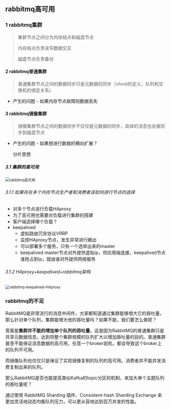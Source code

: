 ## rabbitmq高可用

### 1 rabbitmq集群

> 集群节点之间分为内存结点和磁盘节点
>
> 内存结点负责读写数据交互
>
> 磁盘节点负责备份

#### 2 rabbitmq普通集群

> 普通集群节点之间的数据同步只是元数据的同步（vhost的定义，队列和交换机的绑定关系）

- 产生的问题 - 如果内存节点故障则数据丢失

#### 3 rabbitmq镜像集群

> 镜像集群节点之间的数据同步不仅仅是元数据的同步，具体的消息也会被同步到磁盘节点

- 产生的问题 - 如果想进行数据的横向扩展？

  分片思想

##### 3.1 集群的高可用

<img src="https://yliang.oss-cn-shanghai.aliyuncs.com/img/programming/rabbitmq%E9%AB%98%E5%8F%AF%E7%94%A8.png" alt="rabbitmq高可用" style="zoom: 80%;" />

###### 3.1.1 如果存在多个内存节点生产者和消费者该如何进行节点的选择

- 对多个节点进行负载HAproxy
- 为了高可用也需要对负载进行集群的搭建
- 客户端选择哪个负载？
- keepalived
  - 虚拟路由冗余协议VRRP
  - 监控HAproxy节点，发生异常进行踢出
  - 可以部署多个服务，只有一个选举出来的master
  - keepalived master节点对外提供虚拟ip，供应用端连接，keepalived节点谁抢占到ip，就由谁对外提供网络服务

###### 3.1.2 HAproxy+keepalived+rabbitmq架构

<img src="https://yliang.oss-cn-shanghai.aliyuncs.com/img/programming/rabbitmq-keepalived-HAproxy.png" alt="rabbitmq-keepalived-HAproxy" style="zoom: 80%;" />



### rabbitmq的不足

RabbitMQ是非常流行的消息中间件，大家都知道通过集群能够增大它的吞吐量，那么针对单个队列，集群能增大他的吞吐量吗？如果不能，我们要怎么做呢？

答案是**集群并不能的增加单个队列的吞吐量**，这是因为RabbitMQ的普通集群只是共享元数据信息，达到将整个集群规模的队列扩大以增加吞吐量的目的。普通集群甚至不能保证消息数据的高可用，任意一个broker宕机，都会导致这个broker上的队列不可用。

而镜像队列也仅仅只是保证了实现镜像复制的队列的高可用。消费者并不能并发消费复制出来的队列。

那么RabbitMQ是否也能提高类似Kafka的topic分区的机制，来加大单个主题队列的吞吐量呢？

通过使用 RabbitMQ Sharding 插件、Consistent-hash Sharding Exchange 来更加灵活地动态均衡队列压力，可以更从容地达到百万并发的性能。